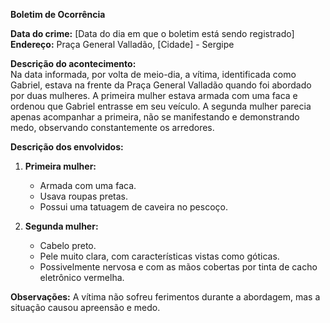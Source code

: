 **Boletim de Ocorrência**  

**Data do crime:** [Data do dia em que o boletim está sendo registrado]  
**Endereço:** Praça General Valladão, [Cidade] - Sergipe  

**Descrição do acontecimento:**  
Na data informada, por volta de meio-dia, a vítima, identificada como Gabriel, estava na frente da Praça General Valladão quando foi abordado por duas mulheres. A primeira mulher estava armada com uma faca e ordenou que Gabriel entrasse em seu veículo. A segunda mulher parecia apenas acompanhar a primeira, não se manifestando e demonstrando medo, observando constantemente os arredores. 

**Descrição dos envolvidos:**  
1. **Primeira mulher:**  
   - Armada com uma faca.  
   - Usava roupas pretas.  
   - Possui uma tatuagem de caveira no pescoço.  

2. **Segunda mulher:**  
   - Cabelo preto.  
   - Pele muito clara, com características vistas como góticas.  
   - Possivelmente nervosa e com as mãos cobertas por tinta de cacho eletrônico vermelha.  

**Observações:** A vítima não sofreu ferimentos durante a abordagem, mas a situação causou apreensão e medo.